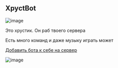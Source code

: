 ## XpyctBot 

![image](https://user-images.githubusercontent.com/67541714/164468688-10b1b574-55fd-4cab-8e36-b7a734b710a3.png)

Это хрустик. Он раб твоего сервера

Есть много команд и даже музыку играть может

[Добавить бота к себе на сервер](https://discord.com/api/oauth2/authorize?client_id=966669523031842856&permissions=8&scope=bot)

![image](https://www.gnu.org/graphics/agplv3-with-text-162x68.png)
